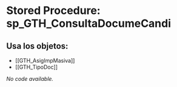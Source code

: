 # Stored Procedure: sp_GTH_ConsultaDocumeCandi

## Usa los objetos:
- [[GTH_AsigImpMasiva]]
- [[GTH_TipoDoc]]

*No code available.*
